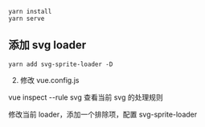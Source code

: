 ```
yarn install
yarn serve
```

## 添加 svg loader

```
yarn add svg-sprite-loader -D
```

2. 修改 vue.config.js

vue inspect --rule svg 查看当前 svg 的处理规则

修改当前 loader，添加一个排除项，配置 svg-sprite-loader
